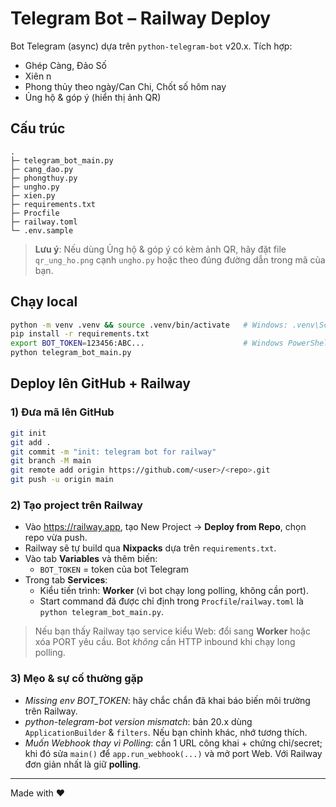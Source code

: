 # Telegram Bot – Railway Deploy

Bot Telegram (async) dựa trên `python-telegram-bot` v20.x. Tích hợp:
- Ghép Càng, Đảo Số
- Xiên n
- Phong thủy theo ngày/Can Chi, Chốt số hôm nay
- Ủng hộ & góp ý (hiển thị ảnh QR)

## Cấu trúc
```
.
├─ telegram_bot_main.py
├─ cang_dao.py
├─ phongthuy.py
├─ ungho.py
├─ xien.py
├─ requirements.txt
├─ Procfile
├─ railway.toml
└─ .env.sample
```

> **Lưu ý**: Nếu dùng Ủng hộ & góp ý có kèm ảnh QR, hãy đặt file `qr_ung_ho.png` cạnh `ungho.py` hoặc theo đúng đường dẫn trong mã của bạn.

## Chạy local
```bash
python -m venv .venv && source .venv/bin/activate   # Windows: .venv\Scripts\activate
pip install -r requirements.txt
export BOT_TOKEN=123456:ABC...                      # Windows PowerShell: $env:BOT_TOKEN="..."
python telegram_bot_main.py
```

## Deploy lên GitHub + Railway

### 1) Đưa mã lên GitHub
```bash
git init
git add .
git commit -m "init: telegram bot for railway"
git branch -M main
git remote add origin https://github.com/<user>/<repo>.git
git push -u origin main
```

### 2) Tạo project trên Railway
- Vào https://railway.app, tạo New Project → **Deploy from Repo**, chọn repo vừa push.
- Railway sẽ tự build qua **Nixpacks** dựa trên `requirements.txt`.
- Vào tab **Variables** và thêm biến:
  - `BOT_TOKEN` = token của bot Telegram
- Trong tab **Services**:
  - Kiểu tiến trình: **Worker** (vì bot chạy long polling, không cần port).
  - Start command đã được chỉ định trong `Procfile`/`railway.toml` là `python telegram_bot_main.py`.

> Nếu bạn thấy Railway tạo service kiểu Web: đổi sang **Worker** hoặc xóa PORT yêu cầu. Bot *không* cần HTTP inbound khi chạy long polling.

### 3) Mẹo & sự cố thường gặp
- *Missing env BOT_TOKEN*: hãy chắc chắn đã khai báo biến môi trường trên Railway.
- *python-telegram-bot version mismatch*: bản 20.x dùng `ApplicationBuilder` & `filters`. Nếu bạn chỉnh khác, nhớ tương thích.
- *Muốn Webhook thay vì Polling*: cần 1 URL công khai + chứng chỉ/secret; khi đó sửa `main()` để `app.run_webhook(...)` và mở port Web. Với Railway đơn giản nhất là giữ **polling**.

---

Made with ❤️
